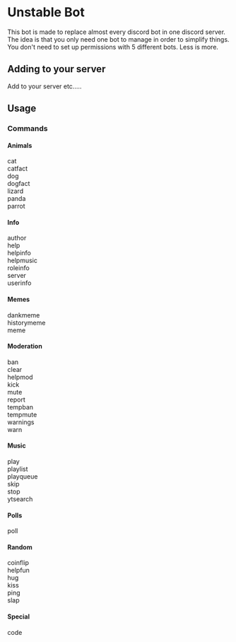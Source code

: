 # Unstable Bot
This bot is made to replace almost every discord bot in one discord server.
The idea is that you only need one bot to manage in order to simplify things. You don't need to set up permissions with
5 different bots. Less is more.

## Adding to your server
Add to your server etc.....

## Usage
### Commands
#### Animals
cat  
catfact  
dog  
dogfact  
lizard  
panda  
parrot  
#### Info
author  
help  
helpinfo  
helpmusic  
roleinfo  
server  
userinfo  
#### Memes
dankmeme  
historymeme  
meme  
#### Moderation
ban  
clear  
helpmod  
kick  
mute  
report  
tempban  
tempmute  
warnings  
warn  
#### Music
play  
playlist  
playqueue  
skip  
stop  
ytsearch  
#### Polls
poll  
#### Random
coinflip  
helpfun  
hug  
kiss  
ping  
slap  
#### Special
code  

